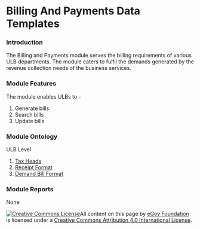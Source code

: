 # Billing And Payments Data Templates

### Introduction

The Billing and Payments module serves the billing requirements of various ULB departments. The module caters to fulfil the demands generated by the revenue collection needs of the business services.

### Module Features <a href="#module-features" id="module-features"></a>

The module enables ULBs to -

1. Generate bills
2. Search bills
3. Update bills

### Module Ontology <a href="#module-ontology" id="module-ontology"></a>

ULB Level

1. [Tax Heads](tax-heads.md)
2. [Receipt Format](receipt-format.md)
3. [Demand Bill Format](demand-bill-format.md)

### Module Reports <a href="#module-reports" id="module-reports"></a>

None

[![Creative Commons License](https://i.creativecommons.org/l/by/4.0/80x15.png)​](http://creativecommons.org/licenses/by/4.0/)All content on this page by [eGov Foundation](https://egov.org.in/) is licensed under a [Creative Commons Attribution 4.0 International License](http://creativecommons.org/licenses/by/4.0/).
